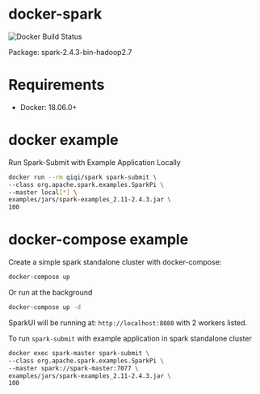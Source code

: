 # docker-spark
![Docker Build Status](https://img.shields.io/docker/cloud/build/qiqi/spark.svg)

Package: spark-2.4.3-bin-hadoop2.7

# Requirements
- Docker: 18.06.0+

# docker example
Run Spark-Submit with Example Application Locally
```bash
docker run --rm qiqi/spark spark-submit \
--class org.apache.spark.examples.SparkPi \
--master local[*] \
examples/jars/spark-examples_2.11-2.4.3.jar \
100
```

# docker-compose example
Create a simple spark standalone cluster with docker-compose:
```bash
docker-compose up
```
Or run at the background
```bash
docker-compose up -d
```

SparkUI will be running at: `http://localhost:8080` with 2 workers listed.

To run `spark-submit` with example application in spark standalone cluster
```bash
docker exec spark-master spark-submit \
--class org.apache.spark.examples.SparkPi \
--master spark://spark-master:7077 \
examples/jars/spark-examples_2.11-2.4.3.jar \
100
```